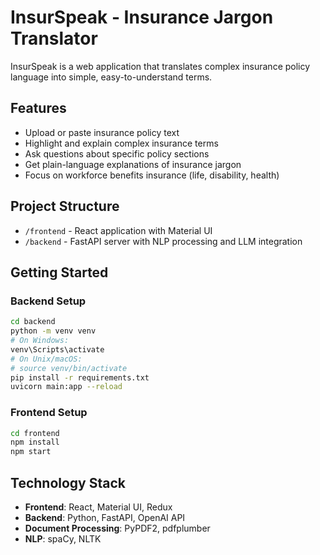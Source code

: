 # InsurSpeak - Insurance Jargon Translator

InsurSpeak is a web application that translates complex insurance policy language into simple, easy-to-understand terms.

## Features

- Upload or paste insurance policy text
- Highlight and explain complex insurance terms
- Ask questions about specific policy sections
- Get plain-language explanations of insurance jargon
- Focus on workforce benefits insurance (life, disability, health)

## Project Structure

- `/frontend` - React application with Material UI
- `/backend` - FastAPI server with NLP processing and LLM integration

## Getting Started

### Backend Setup

```bash
cd backend
python -m venv venv
# On Windows:
venv\Scripts\activate
# On Unix/macOS:
# source venv/bin/activate
pip install -r requirements.txt
uvicorn main:app --reload
```

### Frontend Setup

```bash
cd frontend
npm install
npm start
```

## Technology Stack

- **Frontend**: React, Material UI, Redux
- **Backend**: Python, FastAPI, OpenAI API
- **Document Processing**: PyPDF2, pdfplumber
- **NLP**: spaCy, NLTK
